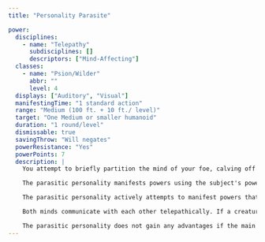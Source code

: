 ```yaml
---
title: "Personality Parasite"

power:
  disciplines:
    - name: "Telepathy"
      subdisciplines: []
      descriptors: ["Mind-Affecting"]
  classes:
    - name: "Psion/Wilder"
      abbr: ""
      level: 4
  displays: ["Auditory", "Visual"]
  manifestingTime: "1 standard action"
  range: "Medium (100 ft. + 10 ft./ level)"
  target: "One Medium or smaller humanoid"
  duration: "1 round/level"
  dismissable: true
  savingThrow: "Will negates"
  powerResistance: "Yes"
  powerPoints: 7
  description: |
    You attempt to briefly partition the mind of your foe, calving off a minor personality that is antagonistic to the main personality. The parasitic personality functions with complete autonomy from the main personality. It does not control the body physically, but it can take one standard action each round that is purely mental, such as manifesting a power, in the same turn that the subject takes its normal actions.

    The parasitic personality manifests powers using the subject's power point reserve and known powers, but can only manifest powers three or more levels lower than the highest level of power the subject can normally manifest.

    The parasitic personality actively attempts to manifest powers that negatively impact the subject, using the highest-level powers possible (so as to deplete the subject's power point reserve), and the most deadly to the subject. You do not have control over what the parasitic personality does, though it always works against the interest of the subject.

    Both minds communicate with each other telepathically. If a creature is targeted by a compulsion or charm effect while under the effect of this power, it can make a second saving throw if the first one fails. If both saving throws fail, then this power ends and the creature is affected by the charm or compulsion effect.

    The parasitic personality does not gain any advantages if the main personality is subjected to a haste or schism effect.
---
```

